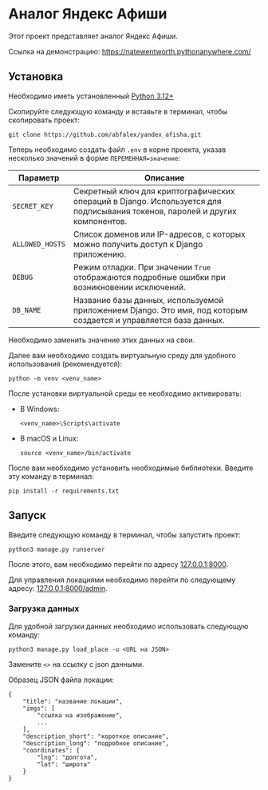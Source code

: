 # Аналог Яндекс Афиши

Этот проект представляет аналог Яндекс Афиши.

Ссылка на демонстрацию: https://natewentworth.pythonanywhere.com/

## Установка

Необходимо иметь установленный [Python 3.12+](https://www.python.org/downloads/release/python-3125/)

Скопируйте следующую команду и вставьте в терминал, чтобы скопировать проект:

```
git clone https://github.com/abfalex/yandex_afisha.git
```

Теперь необходимо создать файл `.env` в корне проекта, указав несколько значений в форме `ПЕРЕМЕННАЯ=значение`:

| Параметр        | Описание                                                                                           |
|-----------------|----------------------------------------------------------------------------------------------------|
| `SECRET_KEY`    | Секретный ключ для криптографических операций в Django. Используется для подписывания токенов, паролей и других компонентов. |
| `ALLOWED_HOSTS` | Список доменов или IP-адресов, с которых можно получить доступ к Django приложению.                 |
| `DEBUG`         | Режим отладки. При значении `True` отображаются подробные ошибки при возникновении исключений.      |
| `DB_NAME`       | Название базы данных, используемой приложением Django. Это имя, под которым создается и управляется база данных. |


Необходимо заменить значение этих данных на свои.

Далее вам необходимо создать виртуальную среду для удобного использования (рекомендуется):

```
python -m venv <venv_name>
```

После установки виртуальной среды ее необходимо активировать:

- В Windows:

    ```
    <venv_name>\Scripts\activate
    ```

- В macOS и Linux:

    ```
    source <venv_name>/bin/activate
    ```

После вам необходимо установить необходимые библиотеки. Введите эту команду в терминал:

```
pip install -r requirements.txt
```

## Запуск
Введите следующую команду в терминал, чтобы запустить проект:

```
python3 manage.py runserver
```

После этого, вам необходимо перейти по адресу [127.0.0.1:8000](https://127.0.0.1:8000).

Для управления локациями необходимо перейти по следующему адресу:
 [127.0.0.1:8000/admin](http://127.0.0.1:8000/admin).

### Загрузка данных
Для удобной загрузки данных необходимо использовать следующую команду:

```
python3 manage.py load_place -u <URL на JSON>
```

Замените `<>` на ссылку с json данными.

Образец JSON файла локации:

```
{
    "title": "название локации",
    "imgs": [
        "ссылка на изображение",
        ...
    ],
    "description_short": "короткое описание",
    "description_long": "подробное описание",
    "coordinates": {
        "lng": "долгота",
        "lat": "широта"
    }
}
```